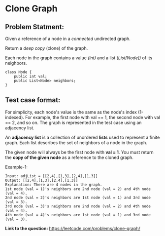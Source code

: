 # Clone Graph
## **Problem Statment:**

Given a reference of a node in a *connected* undirected graph.

Return a *deep copy* (clone) of the graph.

Each node in the graph contains a value *(int)* and a list *(List[Node])* of its neighbors.

```
class Node {
    public int val;
    public List<Node> neighbors;
}
```
## **Test case format:**

For simplicity, each node's value is the same as the node's index (1-indexed). For example, the first node with val == 1, the second node with val == 2, and so on. The graph is represented in the test case using an adjacency list.

An **adjacency list** is a collection of unordered **lists** used to represent a finite graph. Each list describes the set of neighbors of a node in the graph.

The given node will always be the first node with **val = 1**. You must return the **copy of the given node** as a reference to the cloned graph.

Example-1:  

```
Input: adjList = [[2,4],[1,3],[2,4],[1,3]]
Output: [[2,4],[1,3],[2,4],[1,3]]
Explanation: There are 4 nodes in the graph.
1st node (val = 1)'s neighbors are 2nd node (val = 2) and 4th node (val = 4).
2nd node (val = 2)'s neighbors are 1st node (val = 1) and 3rd node (val = 3).
3rd node (val = 3)'s neighbors are 2nd node (val = 2) and 4th node (val = 4).
4th node (val = 4)'s neighbors are 1st node (val = 1) and 3rd node (val = 3).
```

**Link to the question:** https://leetcode.com/problems/clone-graph/